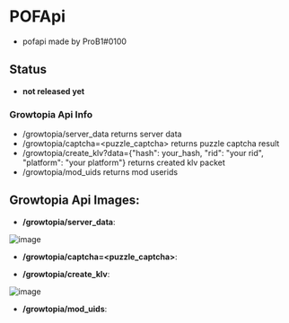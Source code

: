 # POFApi
- pofapi made by ProB1#0100

## Status
- **not released yet**

### Growtopia Api Info
- /growtopia/server_data returns server data
- /growtopia/captcha=<puzzle_captcha> returns puzzle captcha result
- /growtopia/create_klv?data={"hash": your_hash, "rid": "your rid", "platform": "your platform"} returns created klv packet
- /growtopia/mod_uids returns mod userids

## Growtopia Api Images:

- **/growtopia/server_data**:

![image](https://user-images.githubusercontent.com/50064486/233775982-91ca808c-4bd2-4d94-96e0-713c6d511943.png)

- **/growtopia/captcha=<puzzle_captcha>**:

- **/growtopia/create_klv**:

![image](https://user-images.githubusercontent.com/50064486/233775943-aa198d1f-b0f1-4786-88f1-95c47b4ba0f0.png)

- **/growtopia/mod_uids**:
